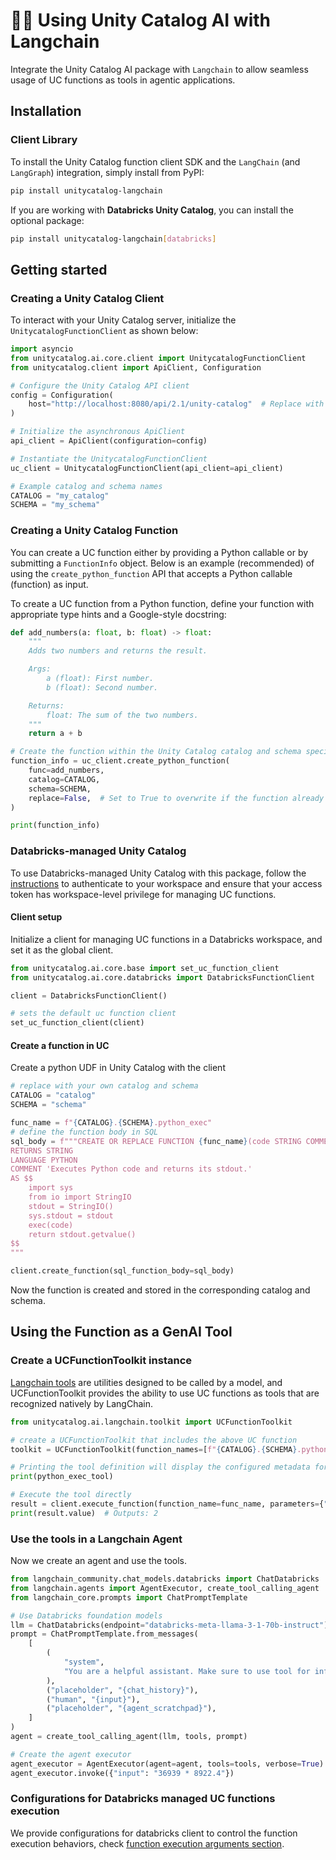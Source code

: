 # 🦜🔗 Using Unity Catalog AI with Langchain

Integrate the Unity Catalog AI package with `Langchain` to allow seamless usage of UC functions as tools in agentic applications.

## Installation

### Client Library

To install the Unity Catalog function client SDK and the `LangChain` (and `LangGraph`) integration, simply install from PyPI:

```sh
pip install unitycatalog-langchain
```

If you are working with **Databricks Unity Catalog**, you can install the optional package:

```sh
pip install unitycatalog-langchain[databricks]
```

## Getting started

### Creating a Unity Catalog Client

To interact with your Unity Catalog server, initialize the `UnitycatalogFunctionClient` as shown below:

```python
import asyncio
from unitycatalog.ai.core.client import UnitycatalogFunctionClient
from unitycatalog.client import ApiClient, Configuration

# Configure the Unity Catalog API client
config = Configuration(
    host="http://localhost:8080/api/2.1/unity-catalog"  # Replace with your UC server URL
)

# Initialize the asynchronous ApiClient
api_client = ApiClient(configuration=config)

# Instantiate the UnitycatalogFunctionClient
uc_client = UnitycatalogFunctionClient(api_client=api_client)

# Example catalog and schema names
CATALOG = "my_catalog"
SCHEMA = "my_schema"
```

### Creating a Unity Catalog Function

You can create a UC function either by providing a Python callable or by submitting a `FunctionInfo` object. Below is an example (recommended) of using the `create_python_function` API that accepts a Python callable (function) as input.

To create a UC function from a Python function, define your function with appropriate type hints and a Google-style docstring:

```python
def add_numbers(a: float, b: float) -> float:
    """
    Adds two numbers and returns the result.

    Args:
        a (float): First number.
        b (float): Second number.

    Returns:
        float: The sum of the two numbers.
    """
    return a + b

# Create the function within the Unity Catalog catalog and schema specified
function_info = uc_client.create_python_function(
    func=add_numbers,
    catalog=CATALOG,
    schema=SCHEMA,
    replace=False,  # Set to True to overwrite if the function already exists
)

print(function_info)
```

### Databricks-managed Unity Catalog

To use Databricks-managed Unity Catalog with this package, follow the [instructions](https://docs.databricks.com/en/dev-tools/cli/authentication.html#authentication-for-the-databricks-cli) to authenticate to your workspace and ensure that your access token has workspace-level privilege for managing UC functions.

#### Client setup

Initialize a client for managing UC functions in a Databricks workspace, and set it as the global client.

```python
from unitycatalog.ai.core.base import set_uc_function_client
from unitycatalog.ai.core.databricks import DatabricksFunctionClient

client = DatabricksFunctionClient()

# sets the default uc function client
set_uc_function_client(client)
```

#### Create a function in UC

Create a python UDF in Unity Catalog with the client

```python
# replace with your own catalog and schema
CATALOG = "catalog"
SCHEMA = "schema"

func_name = f"{CATALOG}.{SCHEMA}.python_exec"
# define the function body in SQL
sql_body = f"""CREATE OR REPLACE FUNCTION {func_name}(code STRING COMMENT 'Python code to execute. Remember to print the final result to stdout.')
RETURNS STRING
LANGUAGE PYTHON
COMMENT 'Executes Python code and returns its stdout.'
AS $$
    import sys
    from io import StringIO
    stdout = StringIO()
    sys.stdout = stdout
    exec(code)
    return stdout.getvalue()
$$
"""

client.create_function(sql_function_body=sql_body)
```

Now the function is created and stored in the corresponding catalog and schema.

## Using the Function as a GenAI Tool

### Create a UCFunctionToolkit instance

[Langchain tools](https://python.langchain.com/v0.2/docs/concepts/#tools) are utilities designed to be called by a model, and UCFunctionToolkit provides the ability to use UC functions as tools that are recognized natively by LangChain.

```python
from unitycatalog.ai.langchain.toolkit import UCFunctionToolkit

# create a UCFunctionToolkit that includes the above UC function
toolkit = UCFunctionToolkit(function_names=[f"{CATALOG}.{SCHEMA}.python_exec"])

# Printing the tool definition will display the configured metadata for the instance.
print(python_exec_tool)

# Execute the tool directly
result = client.execute_function(function_name=func_name, parameters={"code": "print(1 + 1)"})
print(result.value)  # Outputs: 2
```

### Use the tools in a Langchain Agent

Now we create an agent and use the tools.

```python
from langchain_community.chat_models.databricks import ChatDatabricks
from langchain.agents import AgentExecutor, create_tool_calling_agent
from langchain_core.prompts import ChatPromptTemplate

# Use Databricks foundation models
llm = ChatDatabricks(endpoint="databricks-meta-llama-3-1-70b-instruct")
prompt = ChatPromptTemplate.from_messages(
    [
        (
            "system",
            "You are a helpful assistant. Make sure to use tool for information.",
        ),
        ("placeholder", "{chat_history}"),
        ("human", "{input}"),
        ("placeholder", "{agent_scratchpad}"),
    ]
)
agent = create_tool_calling_agent(llm, tools, prompt)

# Create the agent executor
agent_executor = AgentExecutor(agent=agent, tools=tools, verbose=True)
agent_executor.invoke({"input": "36939 * 8922.4"})
```

### Configurations for Databricks managed UC functions execution

We provide configurations for databricks client to control the function execution behaviors, check [function execution arguments section](../../README.md#function-execution-arguments-configuration).
